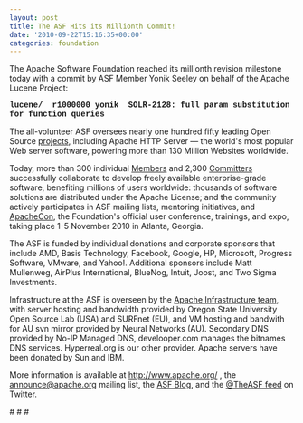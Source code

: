```yaml
---
layout: post
title: The ASF Hits its Millionth Commit!
date: '2010-09-22T15:16:35+00:00'
categories: foundation
---
```

<p>The Apache Software Foundation reached its millionth revision milestone today with a commit by ASF Member Yonik Seeley on behalf of the Apache Lucene Project:&nbsp;</p>
  <p><font face="'courier new', courier, monospace"><b>lucene/</b></font><span class="Apple-tab-span" style="white-space: pre; "><font face="'courier new', courier, monospace"><b> </b></font></span><font face="'courier new', courier, monospace"><b> r1000000</b></font><font face="'courier new', courier, monospace"><b> yonik</b></font><span class="Apple-tab-span" style="white-space: pre; "><font face="'courier new', courier, monospace"><b> </b></font></span><font face="'courier new', courier, monospace"><b> SOLR-2128: full param substitution for function queries</b></font></p>
  <p> </p>
  <p>The all-volunteer ASF oversees nearly one hundred fifty leading Open Source <a href="http://projects.apache.org/" title="ASF Projects">projects</a>, including Apache HTTP Server — the world's most popular Web server software, powering more than 130 Million Websites worldwide. </p>
  <p>Today, more than 300 individual <a href="http://apache.org/foundation/members.html" title="ASF Members">Members</a> and 2,300 <a href="http://people.apache.org/committer-index.html" title="ASF Committers">Committers</a> successfully collaborate to develop freely available enterprise-grade software, benefiting millions of users worldwide: thousands of software solutions are distributed under the Apache License; and the community actively participates in ASF mailing lists, mentoring initiatives, and <a href="http://apachecon.com/" title="ApacheCon NA 2010">ApacheCon</a>, the Foundation's official user conference, trainings, and expo, taking place 1-5 November 2010 in Atlanta, Georgia. </p>
  <p>The ASF is funded by individual donations and corporate sponsors that include AMD, Basis Technology, Facebook, Google, HP, Microsoft, Progress Software, VMware, and Yahoo!. Additional sponsors include&nbsp;Matt Mullenweg,&nbsp;AirPlus International,&nbsp;BlueNog,&nbsp;Intuit,&nbsp;Joost, and&nbsp;Two Sigma Investments.</p>
  <p>Infrastructure at the ASF is overseen by the <a href="http://apache.org/dev/infrastructure.html" title="ASF Infrastructure">Apache Infrastructure team</a>, with server hosting and bandwidth provided by Oregon State University Open Source Lab (USA) and SURFnet (EU), and VM hosting and bandwith for AU svn mirror provided by Neural Networks (AU).&nbsp;Secondary DNS provided by No-IP Managed DNS, develooper.com manages the bitnames DNS services. Hyperreal.org is our other provider. Apache servers have been donated by Sun and IBM.</p>
  <p>More information is available at <a href="http://apache.org/" title="apache.org homepage">http://www.apache.org/</a> , the <a href="http://apache.org/foundation/mailinglists.html#foundation-announce" title="ASF Announce List">announce@apache.org</a> mailing list, the <a href="http://blogs.apache.org/" title="ASF Blog">ASF Blog</a>, and the <a href="http://twitter.com/TheASF" title="ASF Twitter feed">@TheASF feed</a> on Twitter.</p>
  <p># # #&nbsp;</p>
